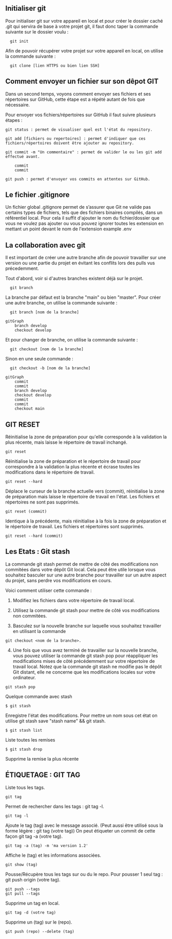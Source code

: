 ## Initialiser git

Pour initialiser git sur votre appareil en local et pour créer le dossier caché .git qui servira de base à votre projet git, il faut donc taper la commande suivante sur le dossier voulu :

```git
  git init
```
Afin de pouvoir récupérer votre projet sur votre appareil en local, on utilise la commande suivante :

```git
  git clone [lien HTTPS ou bien lien SSH]
```

## Comment envoyer un fichier sur son dêpot GIT

Dans un second temps, voyons comment envoyer ses fichiers et ses répertoires sur GitHub, cette étape est a répété autant de fois que nécessaire.

Pour envoyer vos fichiers/répertoires sur GitHub il faut suivre plusieurs étapes :

```git
git status : permet de visualiser quel est l'état du repository.
```

```git
git add [fichiers ou repertoires] : permet d'indiquer que ces fichiers/répertoires doivent être ajouter au repository.
```

```git
git commit -m "Un commentaire" : permet de valider le ou les git add effectué avant.
```

```gitGraph
    commit
    commit
```

```git
git push : permet d'envoyer vos commits en attentes sur GitHub.
```

## Le fichier .gitignore

Un fichier global .gitignore permet de s’assurer que Git ne valide pas certains types de fichiers, tels que des fichiers binaires compilés, dans un référentiel local. Pour cela il suffit d'ajouter le nom du fichier/dossier que vous ne voulez pas ajouter ou vous pouvez ignorer toutes les extension en mettant un point devant le nom de l'extension example .env

## La collaboration avec git

Il est important de créer une autre branche afin de pouvoir travailler sur une version ou une partie du projet en évitant les conflits lors des pulls vus précedemment.

Tout d'abord, voir si d'autres branches existent déjà sur le projet.

```git
  git branch
```

La branche par défaut est la branche "main" ou bien "master".
Pour créer une autre branche, on utilise la commande suivante : 

```git
  git branch [nom de la branche]
```
```mermaid
gitGraph
    branch develop
    checkout develop
```
Et pour changer de branche, on utilise la commande suivante : 
```git
  git checkout [nom de la branche]
```

Sinon en une seule commande :

```git
  git checkout -b [nom de la branche]
```

```mermaid
gitGraph
    commit
    commit
    branch develop
    checkout develop
    commit
    commit
    checkout main
```

## GIT RESET

Réinitialise la zone de préparation pour qu'elle corresponde à la validation la plus récente, mais laisse le répertoire de travail inchangé.
```git
git reset
```

Réinitialise la zone de préparation et le répertoire de travail pour correspondre à la validation la plus récente et écrase toutes les modifications dans le répertoire de travail.
```git
git reset --hard
```

Déplace le curseur de la branche actuelle vers (commit), réinitialise la zone de préparation mais laisse le répertoire de travail en l'état. Les fichiers et répertoires ne sont pas supprimés.
```git
git reset (commit)
```
Identique à la précédente, mais réinitialise à la fois la zone de préparation et le répertoire de travail. Les fichiers et répertoires sont supprimés.
```git
git reset --hard (commit)
```

## Les Etats : Git stash
La commande git stash permet de mettre de côté des modifications non commitées dans votre dépôt Git local. Cela peut être utile lorsque vous souhaitez basculer sur une autre branche pour travailler sur un autre aspect du projet, sans perdre vos modifications en cours.

Voici comment utiliser cette commande :

1. Modifiez les fichiers dans votre répertoire de travail local.

2. Utilisez la commande git stash pour mettre de côté vos modifications non commitées.

3. Basculez sur la nouvelle branche sur laquelle vous souhaitez travailler en utilisant la commande 
```git
git checkout <nom de la branche>.
```

4. Une fois que vous avez terminé de travailler sur la nouvelle branche, vous pouvez utiliser la commande git stash pop pour réappliquer les modifications mises de côté précédemment sur votre répertoire de travail local.
Notez que la commande git stash ne modifie pas le dépôt Git distant, elle ne concerne que les modifications locales sur votre ordinateur.
```git
git stash pop
```
Quelque commande avec stash

```git
$ git stash
```
Enregistre l'état des modifications. Pour mettre un nom sous cet état on utilise git stash save "stash name" && git stash. 

```git
$ git stash list
```
Liste toutes les remises 

```git
$ git stash drop
```
Supprime la remise la plus récente

## ÉTIQUETAGE : GIT TAG

Liste tous les tags.
```git
git tag
```

Permet de rechercher dans les tags : git tag -l. 
```git
git tag -l
```

Ajoute le tag (tag) avec le message associé. (Peut aussi être utilisé sous la forme légère : git tag (votre tag))
On peut étiqueter un commit de cette façon git tag -a (votre tag).
```git
git tag -a (tag) -m 'ma version 1.2'
```

Affiche le (tag) et les informations associées.
```git
git show (tag)
```

Pousse/Récupère tous les tags sur ou du le repo. Pour pousser 1 seul tag : git push origin (votre tag).
```git
git push --tags
git pull --tags
```

Supprime un tag en local.
```git
git tag -d (votre tag)
```

Supprime un (tag) sur le (repo).
```git
git push (repo) --delete (tag)
```


